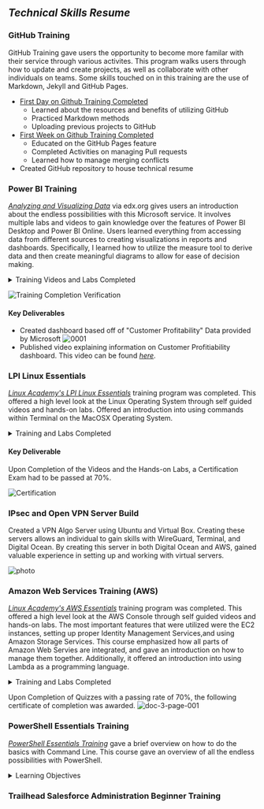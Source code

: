 ## _Technical Skills Resume_

### GitHub Training
GitHub Training gave users the opportunity to become more familar with their service through various activites. This program walks users through how to update and create projects, as well as collaborate with other individuals on teams. Some skills touched on in this training are the use of Markdown, Jekyll and GitHub Pages.

  - [First Day on Github Training Completed](https://lab.github.com/githubtraining/paths/first-day-on-github) 
     - Learned about the resources and benefits of utilizing GitHub
     - Practiced Markdown methods
     - Uploading previous projects to GitHub 
  - [First Week on Github Training Completed](https://lab.github.com/githubtraining/paths/first-week-on-github)
     - Educated on the GitHub Pages feature 
     - Completed Activities on managing Pull requests
     - Learned how to manage merging conflicts 
  - Created GitHub repository to house technical resume  


### Power BI Training 
[_Analyzing and Visualizing Data_](https://courses.edx.org/courses/course-v1:Microsoft+DAT207x+2T2019/course/) via edx.org gives users an introduction about the endless possibilities with this Microsoft service. It involves multiple labs and videos to gain knowledge over the features of Power BI Desktop and Power BI Online. Users learned everything from accessing data from different sources to creating visualizations in reports and dashboards. Specifically, I learned how to utilize the measure tool to derive data and then create meaningful diagrams to allow for ease of decision making. 
<details>
<summary> Training Videos and Labs Completed </summary>
  <ul><li> Power BI Desktop Data Transformations </li>
    - Focused on imrpving data quality in order to make meaningful visualations <br>
    - Included typifying columnns, sliptting columns, and merging queries 
  <li> Power BI Desktop Modeling  </li>
    - Emphasized how to utilize tables and data relationships <br>
    - Learned how to utilize the measure function for data to improve quality <br>
    - Created Calculated Columns based off of Data given <br>
  <li> Power BI Desktop Visualiztion </li>
    - Focused on how to best organize Data as it is imported, including <br>
      - How to Align Data <br>
      - Hierarchies within the Data <br>
      - Visual Relationships between Data <br>
  <li> Power BI Service </li>
    - Educated on how to feature Questions, Share a Dashbaord, and how to upload information onto the Power BI service 
  <li> Working with Excel </li>
    - Learned to import Excel Data
    - Demonstarted ability to Connect to an Excel workbook via OneDrive for Business
  <li> Direct Connectivity </li>
    - Educated users on muliple different connection types including SQL Database, SSAS Connector, and SAP HANA
  <li> Developer API </li>
    - Focused on how developers can use Power BI to help them with their projects
  <li> Mobile App </li>
    - Learned about the capabilities of Power BI on Apple and Android products 
  </ul>
  </details>

![Training Completion Verification](https://user-images.githubusercontent.com/54654991/65929035-e87bca00-e3c5-11e9-90ec-5ceb307854f6.jpg)

#### Key Deliverables 
 - Created dashboard based off of "Customer Profitability" Data provided by Microsoft 
 ![0001](https://user-images.githubusercontent.com/54654991/65926661-f62c5200-e3bb-11e9-8fd8-102b2bd97321.jpg)
 - Published video explaining information on Customer Profitiability dashboard. This video can be found [_here_](https://youtu.be/aT6eyjUjpxE). 
 
### LPI Linux Essentials 
[_Linux Academy's LPI Linux Essentials_](https://linuxacademy.com/cp/modules/view/id/346) training program was completed. This offered a high level look at the Linux Operating System through self guided videos and hands-on labs. Offered an introduction into using commands within Terminal on the MacOSX Operating System. 
 
 <details>
  <summary>Training and Labs Completed </summary>
 <ul><li> Linux Community and a Career in Open Source</li>
     - Linux Evolution and Operating Systems <br>
     - Major Open-Source Applications <br>
     - Open Source Software and Licensing  <br>
     - ICT Skills and Working in Linux <br>
  <li> Finding your Way on a Linux System </li>
     - Command Line Basics <br>
     - Using the Command Line to Get Help <br>
     - Using Directories and Listing Files <br>
     - Creating, Moving, and Deleting Files <br>
  <li> The Power of the Command Line </li>
     - Archiving Files on Command Line <br>
     - Searching and Extraacting Data from Files <br>
     - Turing COmmands into a Script <br>
  <li> The Linux Operating System </li>
     - Choosing an Operating Systme <br>
     - Understanding Computer Hardware <br>
     - Where Data is Stored <br>
     - Your Computer on the Network <br>
  <li> Security and File Permissions </li>
     - Basic Security and Identifiying User Types <br>
     - Creating Groups and Users <br>
     - Managing File Permissions and Ownership <br>
     - Special Directories and Files <br>
  </ul> 
  </details>

#### Key Deliverable 
Upon Completion of the Videos and the Hands-on Labs, a Certification Exam had to be passed at 70%.
  
![Certification](https://user-images.githubusercontent.com/54654991/66728605-81213980-ee0b-11e9-98bc-1de44efd9607.png)


### IPsec and Open VPN Server Build 
Created a VPN Algo Server using Ubuntu and Virtual Box. Creating these servers allows an individual to gain skills with WireGuard, Terminal, and Digital Ocean. By creating this server in both Digital Ocean and AWS, gained valuable experience in setting up and working with virtual servers. 

![photo](https://user-images.githubusercontent.com/54654991/67241754-a1f41b00-f419-11e9-84c8-9cd6911450bd.jpg)

### Amazon Web Services Training (AWS) 
[_Linux Academy's AWS Essentials_](https://linuxacademy.com/cp/modules/view/id/241?redirect_uri=https://app.linuxacademy.com/search?query=AWS%20Essent) training program was completed. This offered a high level look at the AWS Console through self guided videos and hands-on labs. The most important features that were utilized were the EC2 instances, setting up proper Identity Management Services,and using Amazon Storage Services. This course emphasized how all parts of Amazon Web Servies are integrated, and gave an introduction on how to manage them together. Additionally, it offered an introduction into using Lambda as a programming language. 

 <details>
  <summary>Training and Labs Completed </summary>
 <ul><li> Account Basics </li>
     - AWS Free Tier <br>
     - Create an Account <br>
     - Navigating the AWS Console <br>
     - Creating a Billing Alarm <br>
     - AWS Documentation <br>
  <li> Managing AWS with Users, Groups and Roles </li>
     - What is IAM? <br>
     - IAM Initial Setup and Configuration <br>
     - IAM Users and Policies <br>
     - IAM Groups and Policies <br>
     - IAM Roles <br>
  <li> Networking Services and Community </li>
     - AWS Global Infrastructure<br>
     - VPC Basics <br>
     - Internet Gateways (IGW) <br>
     - Rout Tables (RTs) <br>
     - Network Access Control List (NACLs) <br>
     - Subnets <br>
     - Availability Zones <br>
  <li> Compute Services </li>
     - EC2 Basics <br>
     - Amazon Machine Images (AMIs) <br>
     - Instance Types <br>
     - Elastic Block Storage (EBS) <br>
     - Security Groups <br>
     - IP Addressing <br>
     - Launching and Using an EC2 Instance <br>
     - Connecting to an EC2 Instance from a Windows PC <br>
  <li> Security and File Permissions </li>
     - Basic Security and Identifiying User Types <br>
     - Creating Groups and Users <br>
     - Managing File Permissions and Ownership <br>
     - Special Directories and Files <br>
  <li> Compute Services </li>
     - EC2 Basics <br>
     - Amazon Machine Images (AMIs) <br>
     - Instance Types <br>
     - Elastic Block Storage (EBS) <br>
     - Security Groups <br>
     - IP Addressing <br>
     - Launching and Using an EC2 Instance <br>
     - Connecting to an EC2 Instance from a Windows PC <br>
  <li> Storage Services </li>
     - S3 Basics <br>
     - Buckets and Objects <br>
     - Storage Classes <br>
     - Object Lifecycles <br>
     - Permissions <br>
     - Object Versioning <br>
  <li> Database Services </li>
     - RDS and DynamoDB Bascias <br>
     - Provisioning a RDS (MySQL) <br>
  <li> Monitoring, Alerts and Notifications </li>
     - SNS Bascis <br>
     - Using SNS <br>
     - Introduction to Management Tools <br>
     - CloudWatch Basics <br>
     - CloudWatch Metrics and Alarms <br>
     - CloudTrail - Basics br>
  <li> Load Balancing, Elasticity, and Scalability </li>
     - ELB Basics <br>
     - Creating an ELB <br>
     - Introduction to Auto Scaling <br>
     - Auto Scaling Basics <br>
     - Using Auto Scaling <br>
     - Introduction to Route 53 <br>
     - Route 53 Basics <br>
     - Using Route 53 <br>
     - CloudFront Basics <br>
  <li> Serverless Compute </li>
     - Introduction to Lambda <br>
     - Lambda Basics <br>
     - Lambda Test <br>
  </ul> 
  </details>

Upon Completion of Quizzes with a passing rate of 70%, the following certificate of completion was awarded. 
![doc-3-page-001](https://user-images.githubusercontent.com/54654991/68060558-e1025600-fcce-11e9-80e2-dfac3dcb88c6.jpg)

### PowerShell Essentials Training
[_PowerShell Essentials Training_](https://www.linkedin.com/learning/powershell-5-essential-training) gave a brief overview on how to do the basics with Command Line. This course gave an overview of all the endless possibilities with PowerShell. 

<details>
  <summary>Learning Objectives </summary>
 <ul><li>Installing Windows Management Framework 5 
 <li> Running commands (cmdlets)
 <li>Discovering commands</li>
 <li>Understanding cmdlet syntax</li>
 <li>Resolving terse commands</li>
 <li>Finding and using local modules</li>
 <li>Working with files, printers, CSVs, and XML in the pipeline</li>
 <li>Selecting, sorting, and filtering object data</li>
 <li>Creating scripts</li>
 <li>Automating tasks</li>
 <li>Using PowerShell remoting</li> 

Upon completing the PowerShell Training course, I was awarded the following certificate. ![CertificateOfCompletion_Powershell 5 Essential Training_page-0001](https://user-images.githubusercontent.com/54654991/69014102-5bc4a580-094c-11ea-898c-25530023d433.jpg)

</details> 

### Trailhead Salesforce Administration Beginner Training




